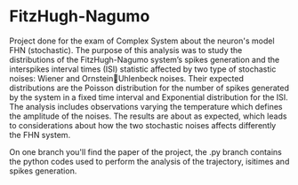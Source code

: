 # FitzHugh-Nagumo
Project done for the exam of Complex System about the neuron's model FHN (stochastic).
The purpose of this analysis was to study the distributions of the FitzHugh-Nagumo system’s spikes generation
and the interspikes interval times (ISI) statistic affected by two type of stochastic noises: Wiener and OrnsteinUhlenbeck noises. Their expected distributions are the Poisson distribution for the number of spikes generated by
the system in a fixed time interval and Exponential distribution for the ISI. The analysis includes observations
varying the temperature which defines the amplitude of the noises. The results are about as expected, which leads
to considerations about how the two stochastic noises affects differently the FHN system.

On one branch you'll find the paper of the project, the .py branch contains the python codes used to perform the analysis of the trajectory, isitimes and spikes generation.
